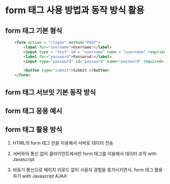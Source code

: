 # form 태그 사용 방법과 동작 방식 활용

## form 태그 기본 형식
```HTML
    <form action = "/login" method="POST">
        <label for="username">Username:</label>
        <input type = "text" id = "username" name = "username" requried>
        <label for="password">Passwrod:</label>
        <input type="password" id="password" name="password" required>

        <button type="submit">Submit </button>
    </form>
```


## form 태그 서브밋 기본 동작 방식

## form 태그 응용 예시


## form 태그 활용 방식
1. HTML의 form 태그 만을 이용해서 서버로 데이터 전송

2. 서버와의 통신 없이 클라이언트에서만 form 태그를 이용해서 데이터 조작 with Javascript

3. 비동기 통신으로 페이지 리로드 없이 사용자 경험을 증가시키면서, form 태그 활용하기 with Javascript AJAX